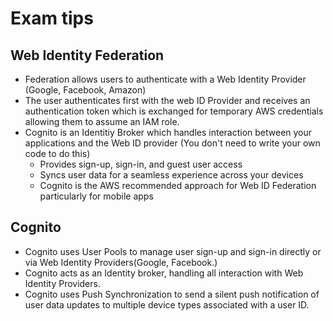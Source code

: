 
# Exam tips

## Web Identity Federation

* Federation allows users to authenticate with a Web Identity Provider (Google, Facebook, Amazon)
* The user authenticates first with the web ID Provider and receives an authentication token which is exchanged for temporary AWS credentials allowing them to assume an IAM role.
* Cognito is an Identitiy Broker which handles interaction between your applications and the Web ID provider (You don't need to write your own code to do this)
  * Provides sign-up, sign-in, and guest user access
  * Syncs user data for a seamless experience across your devices
  * Cognito is the AWS recommended approach for Web ID Federation particularly for mobile apps
  
## Cognito

* Cognito uses User Pools to manage user sign-up and sign-in directly or via Web Identity Providers(Google, Facebook.)
* Cognito acts as an Identity broker, handling all interaction with Web Identity Providers.
* Cognito uses Push Synchronization to send a silent push notification of user data updates to multiple device types associated with a user ID.
